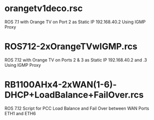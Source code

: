 # orangetv1deco.rsc
ROS 7.1 with Orange TV on Port 2 as Static IP 192.168.40.2 Using IGMP Proxy

# ROS712-2xOrangeTVwIGMP.rcs
ROS 7.12 with Orange TV on Ports 2 &amp; 3 as Static IP 192.168.40.2 and .3 Using IGMP Proxy

# RB1100AHx4-2xWAN(1-6)-DHCP+LoadBalance+FailOver.rcs
ROS 7.12 Script for PCC Load Balance and Fail Over between WAN Ports ETH1 and ETH6
